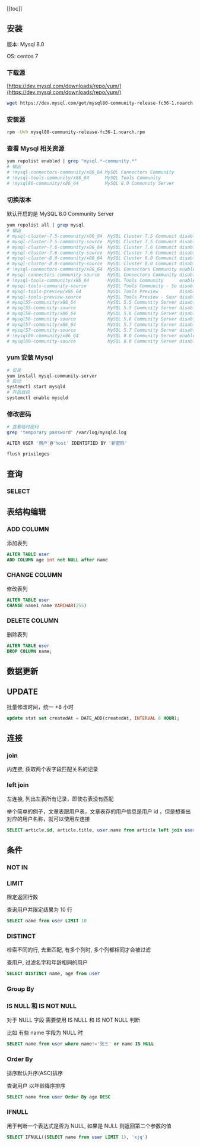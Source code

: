 [[toc]]

## 安装

版本: Mysql 8.0

OS: centos 7

### 下载源

[https://dev.mysql.com/downloads/repo/yum/](https://dev.mysql.com/downloads/repo/yum/)

```sh
wget https://dev.mysql.com/get/mysql80-community-release-fc36-1.noarch.rpm
```

### 安装源

```sh
rpm -Uvh mysql80-community-release-fc36-1.noarch.rpm
```

### 查看 Mysql 相关资源

```sh
yum repolist enabled | grep "mysql.*-community.*"
# 输出
# !mysql-connectors-community/x86_64 MySQL Connectors Community                206
# !mysql-tools-community/x86_64      MySQL Tools Community                      94
# !mysql80-community/x86_64          MySQL 8.0 Community Server                367
```

### 切换版本

默认开启的是 MySQL 8.0 Community Server

```sh
yum repolist all | grep mysql
# 输出
# mysql-cluster-7.5-community/x86_64  MySQL Cluster 7.5 Communit disabled
# mysql-cluster-7.5-community-source  MySQL Cluster 7.5 Communit disabled
# mysql-cluster-7.6-community/x86_64  MySQL Cluster 7.6 Communit disabled
# mysql-cluster-7.6-community-source  MySQL Cluster 7.6 Communit disabled
# mysql-cluster-8.0-community/x86_64  MySQL Cluster 8.0 Communit disabled
# mysql-cluster-8.0-community-source  MySQL Cluster 8.0 Communit disabled
# !mysql-connectors-community/x86_64  MySQL Connectors Community enabled:      206
# mysql-connectors-community-source   MySQL Connectors Community disabled
# !mysql-tools-community/x86_64       MySQL Tools Community      enabled:       94
# mysql-tools-community-source        MySQL Tools Community - So disabled
# mysql-tools-preview/x86_64          MySQL Tools Preview        disabled
# mysql-tools-preview-source          MySQL Tools Preview - Sour disabled
# mysql55-community/x86_64            MySQL 5.5 Community Server disabled
# mysql55-community-source            MySQL 5.5 Community Server disabled
# mysql56-community/x86_64            MySQL 5.6 Community Server disabled
# mysql56-community-source            MySQL 5.6 Community Server disabled
# mysql57-community/x86_64            MySQL 5.7 Community Server disabled
# mysql57-community-source            MySQL 5.7 Community Server disabled
# !mysql80-community/x86_64           MySQL 8.0 Community Server enabled:      367
# mysql80-community-source            MySQL 8.0 Community Server disabled
```

### yum 安装 Mysql

```sh
# 安装
yum install mysql-community-server
# 启动
systemctl start mysqld
# 开启自启
systemctl enable mysqld
```

### 修改密码

```sh
# 查看临时密码
grep 'temporary password' /var/log/mysqld.log

ALTER USER '用户'@'host' IDENTIFIED BY '新密码'

flush privileges
```

## 查询

### SELECT

## 表结构编辑

### ADD COLUMN

添加表列

```sql
ALTER TABLE user
ADD COLUMN age int not NULL after name
```

### CHANGE COLUMN

修改表列

```sql
ALTER TABLE user
CHANGE name1 name VARCHAR(255)
```

### DELETE COLUMN

删除表列

```sql
ALTER TABLE user
DROP COLUMN name;
```

## 数据更新

## UPDATE

批量修改时间，统一 +8 小时

```sql
update stat set createdAt = DATE_ADD(createdAt, INTERVAL 8 HOUR);
```

## 连接

### join

内连接, 获取两个表字段匹配关系的记录

### left join

左连接, 列出左表所有记录，即使右表没有匹配

举个简单的例子，文章表跟用户表，文章表存的用户信息是用户 id ，但是想查出对应的用户名称，就可以使用左连接

```sql
SELECT article.id, article.title, user.name from article left join user on article.user_id = user.id
```

## 条件

### NOT IN

### LIMIT

限定返回行数

查询用户并限定结果为 10 行

```sql
SELECT name from user LIMIT 10
```

### DISTINCT

检索不同的行, 去重匹配, 有多个列时, 多个列都相同才会被过滤

查用户, 过滤名字和年龄相同的用户

```sql
SELECT DISTINCT name, age from user
```

### Group By

### IS NULL 和 IS NOT NULL

对于 NULL 字段 需要使用 IS NULL 和 IS NOT NULL 判断

比如 有些 name 字段为 NULL 时

```sql
SELECT name from user where name!='张三' or name IS NULL
```

### Order By

排序默认升序(ASC)排序

查询用户 以年龄降序排序

```sql
SELECT name from user Order By age DESC
```

### IFNULL

用于判断一个表达式是否为 NULL, 如果是 NULL 则返回第二个参数的值

```sql
SELECT IFNULL((SELECT name from user LIMIT 1), 'xjq')
```
